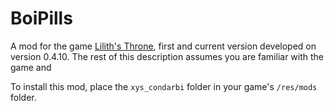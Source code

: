 # BoiPills
A mod for the game [Lilith's Throne](https://github.com/Innoxia/liliths-throne-public), first and current version developed on version 0.4.10. The rest of this description assumes you are familiar with the game and 

To install this mod, place the `xys_condarbi` folder in your game's `/res/mods` folder.
